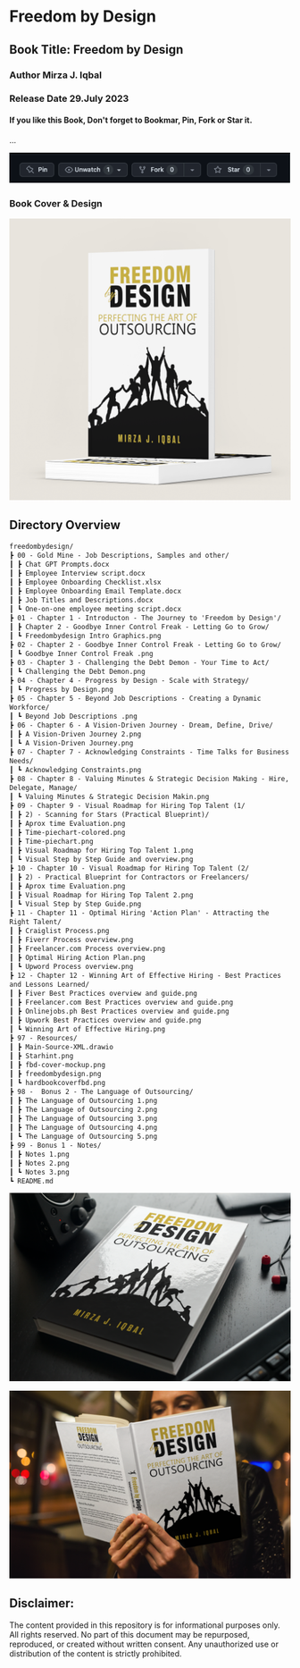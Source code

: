 # Freedom by Design 
## Book Title: Freedom by Design
### Author Mirza J. Iqbal
### Release Date 29.July 2023 
#### If you like this Book, Don't forget to Bookmar, Pin, Fork or Star it.
...

![alt-text](97%20-%20Resources/Starhint.png)
### Book Cover & Design 
![alt-text](97%20-%20Resources/fbd-cover-mockup.png)
## Directory Overview
```
freedombydesign/
┣ 00 - Gold Mine - Job Descriptions, Samples and other/
┃ ┣ Chat GPT Prompts.docx
┃ ┣ Employee Interview script.docx
┃ ┣ Employee Onboarding Checklist.xlsx
┃ ┣ Employee Onboarding Email Template.docx
┃ ┣ Job Titles and Descriptions.docx
┃ ┗ One-on-one employee meeting script.docx
┣ 01 - Chapter 1 - Introducton - The Journey to 'Freedom by Design'/
┃ ┣ Chapter 2 - Goodbye Inner Control Freak - Letting Go to Grow/
┃ ┗ Freedombydesign Intro Graphics.png
┣ 02 - Chapter 2 - Goodbye Inner Control Freak - Letting Go to Grow/
┃ ┗ Goodbye Inner Control Freak .png
┣ 03 - Chapter 3 - Challenging the Debt Demon - Your Time to Act/
┃ ┗ Challenging the Debt Demon.png
┣ 04 - Chapter 4 - Progress by Design - Scale with Strategy/
┃ ┗ Progress by Design.png
┣ 05 - Chapter 5 - Beyond Job Descriptions - Creating a Dynamic Workforce/
┃ ┗ Beyond Job Descriptions .png
┣ 06 - Chapter 6 - A Vision-Driven Journey - Dream, Define, Drive/
┃ ┣ A Vision-Driven Journey 2.png
┃ ┗ A Vision-Driven Journey.png
┣ 07 - Chapter 7 - Acknowledging Constraints - Time Talks for Business Needs/
┃ ┗ Acknowledging Constraints.png
┣ 08 - Chapter 8 - Valuing Minutes & Strategic Decision Making - Hire, Delegate, Manage/
┃ ┗ Valuing Minutes & Strategic Decision Makin.png
┣ 09 - Chapter 9 - Visual Roadmap for Hiring Top Talent (1/
┃ ┣ 2) - Scanning for Stars (Practical Blueprint)/
┃ ┣ Aprox time Evaluation.png
┃ ┣ Time-piechart-colored.png
┃ ┣ Time-piechart.png
┃ ┣ Visual Roadmap for Hiring Top Talent 1.png
┃ ┗ Visual Step by Step Guide and overview.png
┣ 10 - Chapter 10 - Visual Roadmap for Hiring Top Talent (2/
┃ ┣ 2) - Practical Blueprint for Contractors or Freelancers/
┃ ┣ Aprox time Evaluation.png
┃ ┣ Visual Roadmap for Hiring Top Talent 2.png
┃ ┗ Visual Step by Step Guide.png
┣ 11 - Chapter 11 - Optimal Hiring 'Action Plan' - Attracting the Right Talent/
┃ ┣ Craiglist Process.png
┃ ┣ Fiverr Process overview.png
┃ ┣ Freelancer.com Process overview.png
┃ ┣ Optimal Hiring Action Plan.png
┃ ┗ Upword Process overview.png
┣ 12 - Chapter 12 - Winning Art of Effective Hiring - Best Practices and Lessons Learned/
┃ ┣ Fiver Best Practices overview and guide.png
┃ ┣ Freelancer.com Best Practices overview and guide.png
┃ ┣ Onlinejobs.ph Best Practices overview and guide.png
┃ ┣ Upwork Best Practices overview and guide.png
┃ ┗ Winning Art of Effective Hiring.png
┣ 97 - Resources/
┃ ┣ Main-Source-XML.drawio
┃ ┣ Starhint.png
┃ ┣ fbd-cover-mockup.png
┃ ┣ freedombydesign.png
┃ ┗ hardbookcoverfbd.png
┣ 98 -  Bonus 2 - The Language of Outsourcing/
┃ ┣ The Language of Outsourcing 1.png
┃ ┣ The Language of Outsourcing 2.png
┃ ┣ The Language of Outsourcing 3.png
┃ ┣ The Language of Outsourcing 4.png
┃ ┗ The Language of Outsourcing 5.png
┣ 99 - Bonus 1 - Notes/
┃ ┣ Notes 1.png
┃ ┣ Notes 2.png
┃ ┗ Notes 3.png
┗ README.md

```


![alt-text](97%20-%20Resources/freedombydesign.png)

![alt-text](97%20-%20Resources/hardbookcoverfbd.png)


## Disclaimer:

The content provided in this repository is for informational purposes only. All rights reserved. No part of this document may be repurposed, reproduced, or created without written consent. Any unauthorized use or distribution of the content is strictly prohibited.